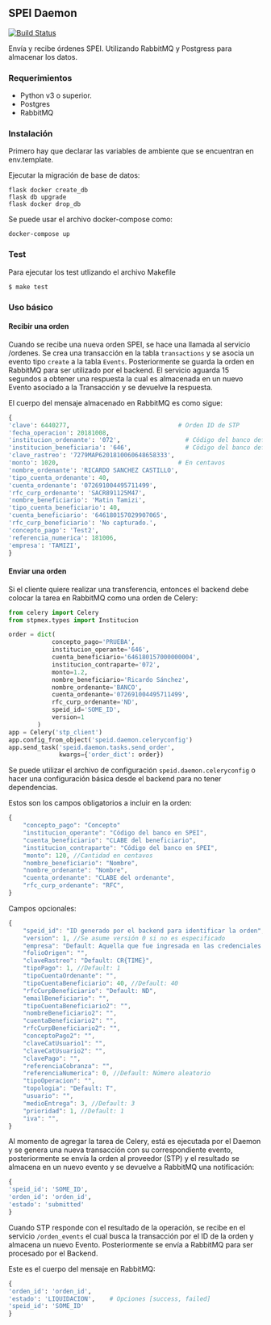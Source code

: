 ## SPEI Daemon 

[![Build Status](https://travis-ci.com/cuenca-mx/speid.svg?branch=master)](https://travis-ci.com/cuenca-mx/speid)

Envía y recibe órdenes SPEI. Utilizando RabbitMQ y Postgress para almacenar 
los datos.

### Requerimientos

- Python v3 o superior.
- Postgres
- RabbitMQ

### Instalación

Primero hay que declarar las variables de ambiente que se encuentran en
env.template.

Ejecutar la migración de base de datos:

```
flask docker create_db
flask db upgrade
flask docker drop_db
```


Se puede usar el archivo docker-compose como:

```
docker-compose up
```

### Test

Para ejecutar los test utlizando el archivo Makefile

```
$ make test
```

### Uso básico

#### Recibir una orden

Cuando se recibe una nueva orden SPEI, se hace una llamada al
servicio /ordenes. Se crea una transacción en la tabla `transactions`
y se asocia un evento tipo `create` a la tabla `Events`. Posteriormente
se guarda la orden en RabbitMQ para ser utilizado por el backend.
El servicio aguarda 15 segundos a obtener una respuesta la cual es 
almacenada en un nuevo Evento asociado a la Transacción y se devuelve la
respuesta.

El cuerpo del mensaje almacenado en RabbitMQ es como sigue:

```python
{
'clave': 6440277,                              # Orden ID de STP 
'fecha_operacion': 20181008,                     
'institucion_ordenante': '072',                  # Código del banco definido por SPEI
'institucion_beneficiaria': '646',               # Cödigo del banco definido por SPEI
'clave_rastreo': '7279MAP6201810060648658333', 
'monto': 1020,                                 # En centavos 
'nombre_ordenante': 'RICARDO SANCHEZ CASTILLO', 
'tipo_cuenta_ordenante': 40, 
'cuenta_ordenante': '072691004495711499', 
'rfc_curp_ordenante': 'SACR891125M47', 
'nombre_beneficiario': 'Matin Tamizi', 
'tipo_cuenta_beneficiario': 40, 
'cuenta_beneficiario': '646180157029907065', 
'rfc_curp_beneficiario': 'No capturado.', 
'concepto_pago': 'Test2', 
'referencia_numerica': 181006, 
'empresa': 'TAMIZI', 
}
```

#### Enviar una orden

Si el cliente quiere realizar una transferencia, entonces el backend debe
colocar la tarea en RabbitMQ como una orden de Celery: 

```python
from celery import Celery
from stpmex.types import Institucion

order = dict(
            concepto_pago='PRUEBA',
            institucion_operante='646',
            cuenta_beneficiario='646180157000000004',
            institucion_contraparte='072',
            monto=1.2,
            nombre_beneficiario='Ricardo Sánchez',
            nombre_ordenante='BANCO',
            cuenta_ordenante='072691004495711499',
            rfc_curp_ordenante='ND',
            speid_id='SOME_ID',
            version=1
        )
app = Celery('stp_client')
app.config_from_object('speid.daemon.celeryconfig')
app.send_task('speid.daemon.tasks.send_order',
              kwargs={'order_dict': order})
```

Se puede utilizar el archivo de configuración `speid.daemon.celeryconfig` o hacer una configuración
básica desde el backend para no tener dependencias.

Estos son los campos obligatorios a incluir en la orden:

```javascript
{
    "concepto_pago": "Concepto"
    "institucion_operante": "Código del banco en SPEI",
    "cuenta_beneficiario": "CLABE del beneficiario",
    "institucion_contraparte": "Código del banco en SPEI",
    "monto": 120, //Cantidad en centavos
    "nombre_beneficiario": "Nombre",
    "nombre_ordenante": "Nombre",
    "cuenta_ordenante": "CLABE del ordenante",
    "rfc_curp_ordenante": "RFC",
}
```

Campos opcionales:

````javascript
{
    "speid_id": "ID generado por el backend para identificar la orden",
    "version": 1, //Se asume versión 0 si no es especificado
    "empresa": "Default: Aquella que fue ingresada en las credenciales de STP",
    "folioOrigen": "",
    "claveRastreo": "Default: CR{TIME}",
    "tipoPago": 1, //Default: 1
    "tipoCuentaOrdenante": "",
    "tipoCuentaBeneficiario": 40, //Default: 40
    "rfcCurpBeneficiario": "Default: ND",
    "emailBeneficiario": "",
    "tipoCuentaBeneficiario2": "",
    "nombreBeneficiario2": "",
    "cuentaBeneficiario2": "",
    "rfcCurpBeneficiario2": "",
    "conceptoPago2": "",
    "claveCatUsuario1": "",
    "claveCatUsuario2": "",
    "clavePago": "",
    "referenciaCobranza": "",
    "referenciaNumerica": 0, //Default: Número aleatorio
    "tipoOperacion": "",
    "topologia": "Default: T",
    "usuario": "",
    "medioEntrega": 3, //Default: 3
    "prioridad": 1, //Default: 1
    "iva": "",
}
````

Al momento de agregar la tarea de Celery, está es ejecutada por el Daemon
y se genera una nueva transacción con su correspondiente evento,
posteriormente se envía la orden al proveedor (STP) y el resultado se almacena
en un nuevo evento y se devuelve a RabbitMQ una notificación:

```python
{
'speid_id': 'SOME_ID',
'orden_id': 'orden_id',
'estado': 'submitted'
}
```

Cuando STP responde con el resultado de la operación, se recibe en el
servicio `/orden_events` el cual busca la transacción por el ID de la orden y
almacena un nuevo Evento. Posteriormente se envía a RabbitMQ para ser
procesado por el Backend.

Este es el cuerpo del mensaje en RabbitMQ:

````python
{
'orden_id': 'orden_id', 
'estado': 'LIQUIDACION',    # Opciones [success, failed] 
'speid_id': 'SOME_ID'
}
````